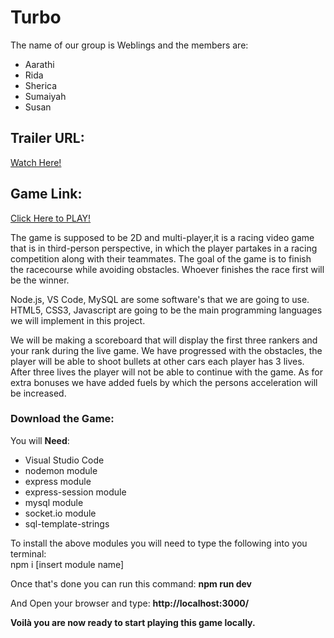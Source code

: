 # Turbo
The name of our group is Weblings and the members are:

* Aarathi 
* Rida
* Sherica
* Sumaiyah
* Susan

## Trailer URL:  
[Watch Here!](https://youtu.be/di9MjcsbSgk)  

## Game Link:  
[Click Here to PLAY!](https://turbo-hw.herokuapp.com/)  

The game is supposed to be 2D and multi-player,it is a racing video game that is in third-person perspective, in which the player partakes in a racing competition along with their teammates. The goal of the game is to finish the racecourse while avoiding obstacles. Whoever finishes the race first will be the winner.

Node.js, VS Code, MySQL are some software's that we are going to use.
HTML5, CSS3, Javascript are going to be the main programming languages we will implement in this project.

We will be making a scoreboard that will display the first three rankers and your rank during the live game.
We have progressed with the obstacles, the player will be able to shoot bullets at other cars each player has 3 lives. After three lives the player will not be able to continue with the game. As for extra bonuses we have added fuels by which the persons acceleration will be increased.

### Download the Game:  
You will **Need**:
  * Visual Studio Code
  * nodemon module
  * express module
  * express-session module
  * mysql module
  * socket.io module
  * sql-template-strings
  
To install the above modules you will need to type the following into you terminal:  
  npm i [insert module name]

Once that's done you can run this command: **npm run dev**

And Open your browser and type: **http://localhost:3000/**

**Voilà you are now ready to start playing this game locally.**
